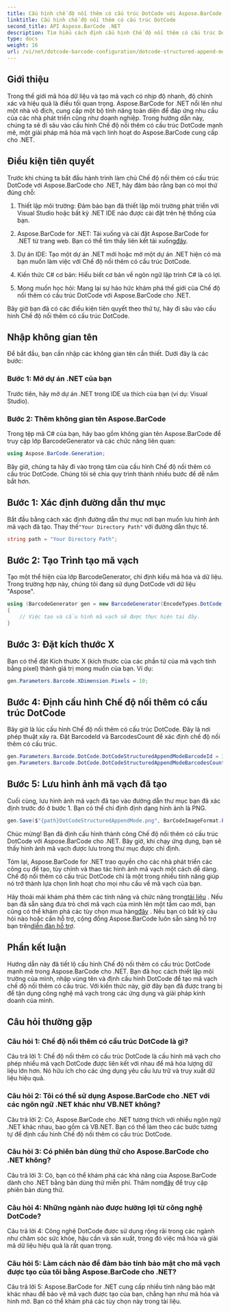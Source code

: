 ```yaml
---
title: Cấu hình chế độ nối thêm có cấu trúc DotCode với Aspose.BarCode cho .NET
linktitle: Cấu hình chế độ nối thêm có cấu trúc DotCode
second_title: API Aspose.BarCode .NET
description: Tìm hiểu cách định cấu hình Chế độ nối thêm có cấu trúc DotCode với Aspose.BarCode cho .NET và tạo mã vạch hiệu quả.
type: docs
weight: 16
url: /vi/net/dotcode-barcode-configuration/dotcode-structured-append-mode-configuration/
---
```

## Giới thiệu

Trong thế giới mã hóa dữ liệu và tạo mã vạch có nhịp độ nhanh, độ chính xác và hiệu quả là điều tối quan trọng. Aspose.BarCode for .NET nổi lên như một nhà vô địch, cung cấp một bộ tính năng toàn diện để đáp ứng nhu cầu của các nhà phát triển cũng như doanh nghiệp. Trong hướng dẫn này, chúng ta sẽ đi sâu vào cấu hình Chế độ nối thêm có cấu trúc DotCode mạnh mẽ, một giải pháp mã hóa mã vạch linh hoạt do Aspose.BarCode cung cấp cho .NET.

## Điều kiện tiên quyết

Trước khi chúng ta bắt đầu hành trình làm chủ Chế độ nối thêm có cấu trúc DotCode với Aspose.BarCode cho .NET, hãy đảm bảo rằng bạn có mọi thứ đúng chỗ:

1. Thiết lập môi trường: Đảm bảo bạn đã thiết lập môi trường phát triển với Visual Studio hoặc bất kỳ .NET IDE nào được cài đặt trên hệ thống của bạn.

2.  Aspose.BarCode for .NET: Tải xuống và cài đặt Aspose.BarCode for .NET từ trang web. Bạn có thể tìm thấy liên kết tải xuống[đây](https://releases.aspose.com/barcode/net/).

3. Dự án IDE: Tạo một dự án .NET mới hoặc mở một dự án .NET hiện có mà bạn muốn làm việc với Chế độ nối thêm có cấu trúc DotCode.

4. Kiến thức C# cơ bản: Hiểu biết cơ bản về ngôn ngữ lập trình C# là có lợi.

5. Mong muốn học hỏi: Mang lại sự háo hức khám phá thế giới của Chế độ nối thêm có cấu trúc DotCode với Aspose.BarCode cho .NET.

Bây giờ bạn đã có các điều kiện tiên quyết theo thứ tự, hãy đi sâu vào cấu hình Chế độ nối thêm có cấu trúc DotCode.

## Nhập không gian tên

Để bắt đầu, bạn cần nhập các không gian tên cần thiết. Dưới đây là các bước:

### Bước 1: Mở dự án .NET của bạn

Trước tiên, hãy mở dự án .NET trong IDE ưa thích của bạn (ví dụ: Visual Studio).

### Bước 2: Thêm không gian tên Aspose.BarCode

Trong tệp mã C# của bạn, hãy bao gồm không gian tên Aspose.BarCode để truy cập lớp BarcodeGenerator và các chức năng liên quan:

```csharp
using Aspose.BarCode.Generation;
```

Bây giờ, chúng ta hãy đi vào trọng tâm của cấu hình Chế độ nối thêm có cấu trúc DotCode. Chúng tôi sẽ chia quy trình thành nhiều bước để dễ nắm bắt hơn.

## Bước 1: Xác định đường dẫn thư mục

 Bắt đầu bằng cách xác định đường dẫn thư mục nơi bạn muốn lưu hình ảnh mã vạch đã tạo. Thay thế`"Your Directory Path"` với đường dẫn thực tế.

```csharp
string path = "Your Directory Path";
```

## Bước 2: Tạo Trình tạo mã vạch

Tạo một thể hiện của lớp BarcodeGenerator, chỉ định kiểu mã hóa và dữ liệu. Trong trường hợp này, chúng tôi đang sử dụng DotCode với dữ liệu "Aspose".

```csharp
using (BarcodeGenerator gen = new BarcodeGenerator(EncodeTypes.DotCode, "Aspose"))
{
    // Việc tạo và cấu hình mã vạch sẽ được thực hiện tại đây.
}
```

## Bước 3: Đặt kích thước X

Bạn có thể đặt Kích thước X (kích thước của các phần tử của mã vạch tính bằng pixel) thành giá trị mong muốn của bạn. Ví dụ:

```csharp
gen.Parameters.Barcode.XDimension.Pixels = 10;
```

## Bước 4: Định cấu hình Chế độ nối thêm có cấu trúc DotCode

Bây giờ là lúc cấu hình Chế độ nối thêm có cấu trúc DotCode. Đây là nơi phép thuật xảy ra. Đặt BarcodeId và BarcodesCount để xác định chế độ nối thêm có cấu trúc.

```csharp
gen.Parameters.Barcode.DotCode.DotCodeStructuredAppendModeBarcodeId = 3;
gen.Parameters.Barcode.DotCode.DotCodeStructuredAppendModeBarcodesCount = 5;
```

## Bước 5: Lưu hình ảnh mã vạch đã tạo

Cuối cùng, lưu hình ảnh mã vạch đã tạo vào đường dẫn thư mục bạn đã xác định trước đó ở bước 1. Bạn có thể chỉ định định dạng hình ảnh là PNG.

```csharp
gen.Save($"{path}DotCodeStructuredAppendMode.png", BarCodeImageFormat.Png);
```

Chúc mừng! Bạn đã định cấu hình thành công Chế độ nối thêm có cấu trúc DotCode với Aspose.BarCode cho .NET. Bây giờ, khi chạy ứng dụng, bạn sẽ thấy hình ảnh mã vạch được lưu trong thư mục được chỉ định.

Tóm lại, Aspose.BarCode for .NET trao quyền cho các nhà phát triển các công cụ để tạo, tùy chỉnh và thao tác hình ảnh mã vạch một cách dễ dàng. Chế độ nối thêm có cấu trúc DotCode chỉ là một trong nhiều tính năng giúp nó trở thành lựa chọn linh hoạt cho mọi nhu cầu về mã vạch của bạn.

 Hãy thoải mái khám phá thêm các tính năng và chức năng trong[tài liệu](https://reference.aspose.com/barcode/net/) . Nếu bạn đã sẵn sàng đưa trò chơi mã vạch của mình lên một tầm cao mới, bạn cũng có thể khám phá các tùy chọn mua hàng[đây](https://purchase.aspose.com/buy) . Nếu bạn có bất kỳ câu hỏi nào hoặc cần hỗ trợ, cộng đồng Aspose.BarCode luôn sẵn sàng hỗ trợ bạn trên[diễn đàn hỗ trợ](https://forum.aspose.com/c/barcode/13).

## Phần kết luận

Hướng dẫn này đã tiết lộ cấu hình Chế độ nối thêm có cấu trúc DotCode mạnh mẽ trong Aspose.BarCode cho .NET. Bạn đã học cách thiết lập môi trường của mình, nhập vùng tên và định cấu hình DotCode để tạo mã vạch chế độ nối thêm có cấu trúc. Với kiến thức này, giờ đây bạn đã được trang bị để tận dụng công nghệ mã vạch trong các ứng dụng và giải pháp kinh doanh của mình.

## Câu hỏi thường gặp

### Câu hỏi 1: Chế độ nối thêm có cấu trúc DotCode là gì?

Câu trả lời 1: Chế độ nối thêm có cấu trúc DotCode là cấu hình mã vạch cho phép nhiều mã vạch DotCode được liên kết với nhau để mã hóa lượng dữ liệu lớn hơn. Nó hữu ích cho các ứng dụng yêu cầu lưu trữ và truy xuất dữ liệu hiệu quả.

### Câu hỏi 2: Tôi có thể sử dụng Aspose.BarCode cho .NET với các ngôn ngữ .NET khác như VB.NET không?

Câu trả lời 2: Có, Aspose.BarCode cho .NET tương thích với nhiều ngôn ngữ .NET khác nhau, bao gồm cả VB.NET. Bạn có thể làm theo các bước tương tự để định cấu hình Chế độ nối thêm có cấu trúc DotCode.

### Câu hỏi 3: Có phiên bản dùng thử cho Aspose.BarCode cho .NET không?

Câu trả lời 3: Có, bạn có thể khám phá các khả năng của Aspose.BarCode dành cho .NET bằng bản dùng thử miễn phí. Thăm nom[đây](https://releases.aspose.com/) để truy cập phiên bản dùng thử.

### Câu hỏi 4: Những ngành nào được hưởng lợi từ công nghệ DotCode?

Câu trả lời 4: Công nghệ DotCode được sử dụng rộng rãi trong các ngành như chăm sóc sức khỏe, hậu cần và sản xuất, trong đó việc mã hóa và giải mã dữ liệu hiệu quả là rất quan trọng.

### Câu hỏi 5: Làm cách nào để đảm bảo tính bảo mật cho mã vạch được tạo của tôi bằng Aspose.BarCode cho .NET?

Câu trả lời 5: Aspose.BarCode for .NET cung cấp nhiều tính năng bảo mật khác nhau để bảo vệ mã vạch được tạo của bạn, chẳng hạn như mã hóa và hình mờ. Bạn có thể khám phá các tùy chọn này trong tài liệu.